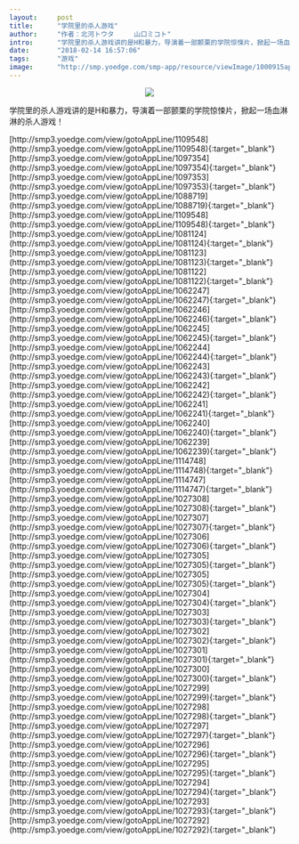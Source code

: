 ```yaml
---
layout:     post
title:      "学院里的杀人游戏"
author:     "作者：北河トウタ     山口ミコト"
intro:      "学院里的杀人游戏讲的是H和暴力，导演着一部颤栗的学院惊悚片，掀起一场血淋淋的杀人游戏！"
date:       "2018-02-14 16:57:06"
tags:       "游戏"
image:      "http://smp.yoedge.com/smp-app/resource/viewImage/1000915appline.png"
---
```

<div style="text-align: center">
<p><img src="http://smp.yoedge.com/smp-app/resource/viewImage/1000915appline.png"/></p>
</div>
<p class="post-meta">
<span>学院里的杀人游戏讲的是H和暴力，导演着一部颤栗的学院惊悚片，掀起一场血淋淋的杀人游戏！</span>
</p>
[http://smp3.yoedge.com/view/gotoAppLine/1109548](http://smp3.yoedge.com/view/gotoAppLine/1109548){:target="_blank"}
[http://smp3.yoedge.com/view/gotoAppLine/1097354](http://smp3.yoedge.com/view/gotoAppLine/1097354){:target="_blank"}
[http://smp3.yoedge.com/view/gotoAppLine/1097353](http://smp3.yoedge.com/view/gotoAppLine/1097353){:target="_blank"}
[http://smp3.yoedge.com/view/gotoAppLine/1088719](http://smp3.yoedge.com/view/gotoAppLine/1088719){:target="_blank"}
[http://smp3.yoedge.com/view/gotoAppLine/1109548](http://smp3.yoedge.com/view/gotoAppLine/1109548){:target="_blank"}
[http://smp3.yoedge.com/view/gotoAppLine/1081124](http://smp3.yoedge.com/view/gotoAppLine/1081124){:target="_blank"}
[http://smp3.yoedge.com/view/gotoAppLine/1081123](http://smp3.yoedge.com/view/gotoAppLine/1081123){:target="_blank"}
[http://smp3.yoedge.com/view/gotoAppLine/1081122](http://smp3.yoedge.com/view/gotoAppLine/1081122){:target="_blank"}
[http://smp3.yoedge.com/view/gotoAppLine/1062247](http://smp3.yoedge.com/view/gotoAppLine/1062247){:target="_blank"}
[http://smp3.yoedge.com/view/gotoAppLine/1062246](http://smp3.yoedge.com/view/gotoAppLine/1062246){:target="_blank"}
[http://smp3.yoedge.com/view/gotoAppLine/1062245](http://smp3.yoedge.com/view/gotoAppLine/1062245){:target="_blank"}
[http://smp3.yoedge.com/view/gotoAppLine/1062244](http://smp3.yoedge.com/view/gotoAppLine/1062244){:target="_blank"}
[http://smp3.yoedge.com/view/gotoAppLine/1062243](http://smp3.yoedge.com/view/gotoAppLine/1062243){:target="_blank"}
[http://smp3.yoedge.com/view/gotoAppLine/1062242](http://smp3.yoedge.com/view/gotoAppLine/1062242){:target="_blank"}
[http://smp3.yoedge.com/view/gotoAppLine/1062241](http://smp3.yoedge.com/view/gotoAppLine/1062241){:target="_blank"}
[http://smp3.yoedge.com/view/gotoAppLine/1062240](http://smp3.yoedge.com/view/gotoAppLine/1062240){:target="_blank"}
[http://smp3.yoedge.com/view/gotoAppLine/1062239](http://smp3.yoedge.com/view/gotoAppLine/1062239){:target="_blank"}
[http://smp3.yoedge.com/view/gotoAppLine/1114748](http://smp3.yoedge.com/view/gotoAppLine/1114748){:target="_blank"}
[http://smp3.yoedge.com/view/gotoAppLine/1114747](http://smp3.yoedge.com/view/gotoAppLine/1114747){:target="_blank"}
[http://smp3.yoedge.com/view/gotoAppLine/1027308](http://smp3.yoedge.com/view/gotoAppLine/1027308){:target="_blank"}
[http://smp3.yoedge.com/view/gotoAppLine/1027307](http://smp3.yoedge.com/view/gotoAppLine/1027307){:target="_blank"}
[http://smp3.yoedge.com/view/gotoAppLine/1027306](http://smp3.yoedge.com/view/gotoAppLine/1027306){:target="_blank"}
[http://smp3.yoedge.com/view/gotoAppLine/1027305](http://smp3.yoedge.com/view/gotoAppLine/1027305){:target="_blank"}
[http://smp3.yoedge.com/view/gotoAppLine/1027305](http://smp3.yoedge.com/view/gotoAppLine/1027305){:target="_blank"}
[http://smp3.yoedge.com/view/gotoAppLine/1027304](http://smp3.yoedge.com/view/gotoAppLine/1027304){:target="_blank"}
[http://smp3.yoedge.com/view/gotoAppLine/1027303](http://smp3.yoedge.com/view/gotoAppLine/1027303){:target="_blank"}
[http://smp3.yoedge.com/view/gotoAppLine/1027302](http://smp3.yoedge.com/view/gotoAppLine/1027302){:target="_blank"}
[http://smp3.yoedge.com/view/gotoAppLine/1027301](http://smp3.yoedge.com/view/gotoAppLine/1027301){:target="_blank"}
[http://smp3.yoedge.com/view/gotoAppLine/1027300](http://smp3.yoedge.com/view/gotoAppLine/1027300){:target="_blank"}
[http://smp3.yoedge.com/view/gotoAppLine/1027299](http://smp3.yoedge.com/view/gotoAppLine/1027299){:target="_blank"}
[http://smp3.yoedge.com/view/gotoAppLine/1027298](http://smp3.yoedge.com/view/gotoAppLine/1027298){:target="_blank"}
[http://smp3.yoedge.com/view/gotoAppLine/1027297](http://smp3.yoedge.com/view/gotoAppLine/1027297){:target="_blank"}
[http://smp3.yoedge.com/view/gotoAppLine/1027296](http://smp3.yoedge.com/view/gotoAppLine/1027296){:target="_blank"}
[http://smp3.yoedge.com/view/gotoAppLine/1027295](http://smp3.yoedge.com/view/gotoAppLine/1027295){:target="_blank"}
[http://smp3.yoedge.com/view/gotoAppLine/1027294](http://smp3.yoedge.com/view/gotoAppLine/1027294){:target="_blank"}
[http://smp3.yoedge.com/view/gotoAppLine/1027293](http://smp3.yoedge.com/view/gotoAppLine/1027293){:target="_blank"}
[http://smp3.yoedge.com/view/gotoAppLine/1027292](http://smp3.yoedge.com/view/gotoAppLine/1027292){:target="_blank"}


